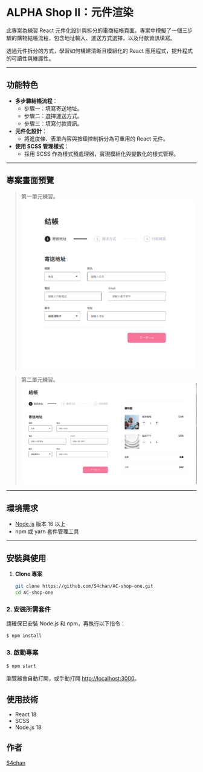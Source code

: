 # ALPHA Shop II：元件渲染

此專案為練習 React 元件化設計與拆分的電商結帳頁面。專案中模擬了一個三步驟的購物結帳流程，包含地址輸入、運送方式選擇，以及付款資訊填寫。

透過元件拆分的方式，學習如何構建清晰且模組化的 React 應用程式，提升程式的可讀性與維護性。

---

## 功能特色

- **多步驟結帳流程**：
  - 步驟一：填寫寄送地址。
  - 步驟二：選擇運送方式。
  - 步驟三：填寫付款資訊。
- **元件化設計**：
  - 將進度條、表單內容與按鈕控制拆分為可重用的 React 元件。
- **使用 SCSS 管理樣式**：
  - 採用 SCSS 作為樣式預處理器，實現模組化與變數化的樣式管理。

---

## 專案畫面預覽

> 第一單元練習。
> ![Alpha Shop Preview](/src/assets/shopOneSample.png)

> 第二單元練習。
> ![Alpha Shop Preview](/src/assets/shopTwoSample.png)

---

## 環境需求

- [Node.js](https://nodejs.org/) 版本 16 以上
- npm 或 yarn 套件管理工具

---

## 安裝與使用

1. **Clone 專案**
   ```bash
   git clone https://github.com/S4chan/AC-shop-one.git
   cd AC-shop-one
   ```

### 2. 安裝所需套件

請確保已安裝 Node.js 和 npm，再執行以下指令：

```bash
$ npm install
```

### 3. 啟動專案

```bash
$ npm start
```

瀏覽器會自動打開，或手動打開 [http://localhost:3000](http://localhost:3000)。

## 使用技術

- React 18
- SCSS
- Node.js 18

## 作者

[S4chan](https://github.com/S4chan)
